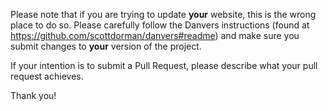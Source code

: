 Please note that if you are trying to update **your** website, this is the wrong place to do so. Please carefully follow the Danvers instructions (found at https://github.com/scottdorman/danvers#readme) and make sure you submit changes to **your** version of the project.

If your intention is to submit a Pull Request, please describe what your pull request achieves.

Thank you!
